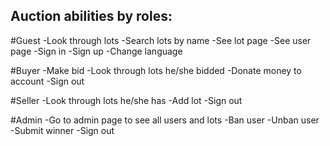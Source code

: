 ## Auction abilities by roles:

#Guest
-Look through lots
-Search lots by name
-See lot page
-See user page
-Sign in 
-Sign up
-Change language

#Buyer
-Make bid
-Look through lots he/she bidded
-Donate money to account
-Sign out

#Seller
-Look through lots he/she has
-Add lot
-Sign out

#Admin
-Go to admin page to see all users and lots
-Ban user
-Unban user
-Submit winner
-Sign out
